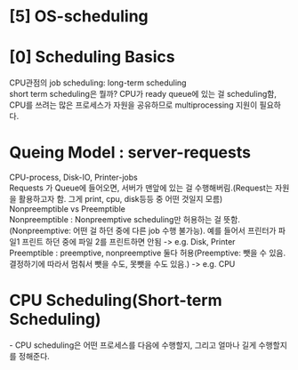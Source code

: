 <h1><span class="highlight-title">[5] OS-scheduling</span></h1>
<h1><span class="highlight-title">[0] Scheduling Basics</span></h1>
CPU관점의 job scheduling: long-term scheduling<br>
short term scheduling은 뭘까? CPU가 ready queue에 있는 걸 scheduling함, CPU를 쓰려는 많은 프로세스가 자원을 공유하므로 multiprocessing 지원이 필요하다.<br>
<h1><span class="highlight-text">Queing Model : server-requests</span></h1>
CPU-process, Disk-IO, Printer-jobs<br>
Requests 가 Queue에 들어오면, 서버가 맨앞에 있는 걸 수행해버림.(Request는 자원을 활용하고자 함. 그게 print, cpu, disk등등 중 어떤 것일지 모름)<br>
Nonpreemptible vs Preemptible<br>
Nonpreemptible : Nonpreemptive scheduling만 허용하는 걸 뜻함. (Nonpreemptive: 어떤 걸 하던 중에 다른 job 수행 불가능). 예를 들어서 프린터가 파일1 프린트 하던 중에 파일 2를 프린트하면 안됨 -> e.g. Disk, Printer<br>
Preemptible : preemptive, nonpreemptive 둘다 허용(Preemptive: 뺏을 수 있음. 결정하기에 따라서 멈춰서 뺏을 수도, 못뺏을 수도 있음.) -> e.g. CPU
<h1><span class="highlight-title">CPU Scheduling(Short-term Scheduling)</span></h1>
- CPU scheduling은 어떤 프로세스를 다음에 수행할지, 그리고 얼마나 길게 수행할지를 정해준다.